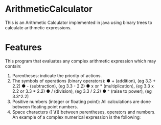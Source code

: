 # ArithmeticCalculator

This is an Arithmetic Calculator implemented in java using binary trees to calculate arithmetic expressions.

# Features 

This program  that evaluates any complex arithmetic expression which may contain:
1. Parentheses: indicate the priority of actions.
2. The symbols of operations (binary operators):
  ● + (addition), (eg 3.3 + 2.2)
  ● - (subtraction), (eg 3.3 - 2.2)
  ● x or * (multiplication), (eg 3.3 x 2.2 or 3.3 * 2.2)
  ● / (division), (eg 3.3 / 2.2)
  ● ^ (raise to power), (eg 3.3^2.2)
4. Positive numbers (integer or floating point): All calculations are done
between floating point numbers.
5. Space characters ([ \t]) between parentheses, operators and numbers.
An example of a complex numerical expression is the following:
